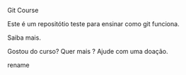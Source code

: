 Git Course

Este é um repositótio teste para ensinar como git funciona.

Saiba mais.

Gostou do curso? Quer mais ? Ajude com uma doação.

rename